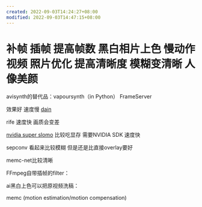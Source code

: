 ```yaml
---
created: 2022-09-03T14:24:27+08:00
modified: 2022-09-03T14:47:15+08:00
---
```


# 补帧 插帧 提高帧数 黑白相片上色 慢动作视频 照片优化 提高清晰度 模糊变清晰 人像美颜

avisynth的替代品：vapoursynth（in Python） FrameServer

效果好 速度慢 [dain](https://github.com/baowenbo/DAIN)

rife 速度快 画质会变差

[nvidia super slomo](https://github.com/avinashpaliwal/Super-SloMo/) 比较吃显存 需要NVIDIA SDK 速度快

sepconv 看起来比较模糊 但是还是比直接overlay要好

memc-net比较清晰

FFmpeg自带插帧的filter：


ai黑白上色可以把原视频洗稿：

memc (motion estimation/motion compensation)
